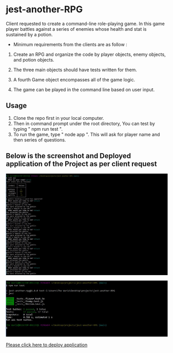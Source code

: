 # jest-another-RPG

Client requested to create a command-line role-playing game. In this game player battles against a series of enemies whose health and stat is sustained by a potion.

* Minimum requirements from the clients are as follow  : 

1. Create an RPG and organize the code by player objects, enemy objects, and potion objects.

1. The three main objects should have tests written for them.

1. A fourth Game object encompasses all of the game logic.

1. The game can be played in the command line based on user input.
 

## Usage 
1. Clone the repo first in your local computer. 
1. Then in command prompt under the root directory, You can test by typing " npm run test ".
1. To run the game, type " node app ". This will ask for player name and then series of questions. 


## Below is the screenshot and Deployed application of the Project as per client request ## 

![Screenshot of web page](./assets/images/screenshot.JPG)

![Screenshot of web page](./assets/images/screenshot2.JPG)

[Please click here to deploy application](https://github.com/miraj00/jest-another-RPG)
